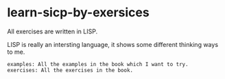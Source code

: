 # learn-sicp-by-exersices

All exercises are written in LISP.

LISP is really an intersting language, it shows some different thinking ways to me.

```
examples: All the examples in the book which I want to try.
exercises: All the exercises in the book.

```